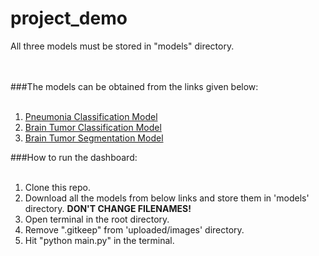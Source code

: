 # project_demo
All three models must be stored in "models" directory. <br /><br /><br />

###The models can be obtained from the links given below: <br /><br />
1. [Pneumonia Classification Model](https://drive.google.com/file/d/15rqX2oup1uNcoobZmQD_3noEl1n8LH15/view?usp=sharing) <br />
1. [Brain Tumor Classification Model](https://drive.google.com/file/d/1l2nzwVXQlQfw78tISjC6ZAsTlyHilVmu/view?usp=sharing) <br />
1. [Brain Tumor Segmentation Model](https://drive.google.com/file/d/1PmYwA3gssHlbcUiUieHsnBr_qr8b22HM/view?usp=sharing) <br />

###How to run the dashboard:<br /><br />
1. Clone this repo.<br />
1. Download all the models from below links and store them in 'models' directory. **DON'T CHANGE FILENAMES!**
1. Open terminal in the root directory. <br />
1. Remove ".gitkeep" from 'uploaded/images' directory. <br />
1. Hit "python main.py" in the terminal. <br/>
